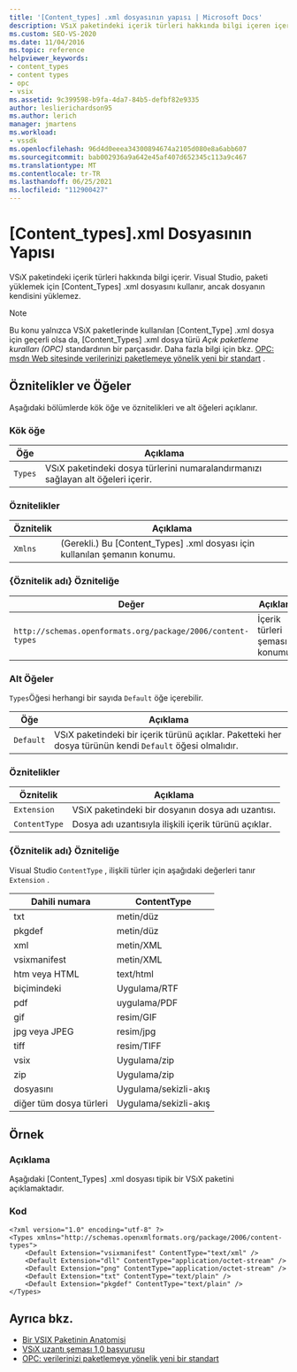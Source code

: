 ```yaml
---
title: '[Content_types] .xml dosyasının yapısı | Microsoft Docs'
description: VSıX paketindeki içerik türleri hakkında bilgi içeren içerik türleri dosyasının yapısı hakkında bilgi edinin.
ms.custom: SEO-VS-2020
ms.date: 11/04/2016
ms.topic: reference
helpviewer_keywords:
- content_types
- content types
- opc
- vsix
ms.assetid: 9c399598-b9fa-4da7-84b5-defbf82e9335
author: leslierichardson95
ms.author: lerich
manager: jmartens
ms.workload:
- vssdk
ms.openlocfilehash: 96d4d0eeea34300894674a2105d080e8a6abb607
ms.sourcegitcommit: bab002936a9a642e45af407d652345c113a9c467
ms.translationtype: MT
ms.contentlocale: tr-TR
ms.lasthandoff: 06/25/2021
ms.locfileid: "112900427"
---
```

# <a name="the-structure-of-the-content_typesxml-file"></a>[Content_types].xml Dosyasının Yapısı
VSıX paketindeki içerik türleri hakkında bilgi içerir. Visual Studio, paketi yüklemek için [Content_Types] .xml dosyasını kullanır, ancak dosyanın kendisini yüklemez.

> [!NOTE]
> Bu konu yalnızca VSıX paketlerinde kullanılan [Content_Type] .xml dosya için geçerli olsa da, [Content_Types] .xml dosya türü *Açık paketleme kuralları (OPC)* standardının bir parçasıdır. Daha fazla bilgi için bkz. [OPC: msdn Web sitesinde verilerinizi paketlemeye yönelik yeni bir standart](/archive/msdn-magazine/2007/august/opc-a-new-standard-for-packaging-your-data) .

## <a name="attributes-and-elements"></a>Öznitelikler ve Öğeler
 Aşağıdaki bölümlerde kök öğe ve öznitelikleri ve alt öğeleri açıklanır.

### <a name="root-element"></a>Kök öğe

|Öğe|Açıklama|
|-------------|-----------------|
|`Types`|VSıX paketindeki dosya türlerini numaralandırmanızı sağlayan alt öğeleri içerir.|

### <a name="attributes"></a>Öznitelikler

|Öznitelik|Açıklama|
|---------------|-----------------|
|`Xmlns`|(Gerekli.) Bu [Content_Types] .xml dosyası için kullanılan şemanın konumu.|

### <a name="attribute-name-attribute"></a>{Öznitelik adı} Özniteliğe

| Değer | Açıklama |
| - | - |
| `http://schemas.openformats.org/package/2006/content-types` | İçerik türleri şemasının konumu. |

### <a name="child-elements"></a>Alt Öğeler
 `Types`Öğesi herhangi bir sayıda `Default` öğe içerebilir.

|Öğe|Açıklama|
|-------------|-----------------|
|`Default`|VSıX paketindeki bir içerik türünü açıklar. Paketteki her dosya türünün kendi `Default` öğesi olmalıdır.|

### <a name="attributes"></a>Öznitelikler

|Öznitelik|Açıklama|
|---------------|-----------------|
|`Extension`|VSıX paketindeki bir dosyanın dosya adı uzantısı.|
|`ContentType`|Dosya adı uzantısıyla ilişkili içerik türünü açıklar.|

### <a name="attribute-name-attribute"></a>{Öznitelik adı} Özniteliğe
 Visual Studio `ContentType` , ilişkili türler için aşağıdaki değerleri tanır `Extension` .

|Dahili numara|ContentType|
|---------------|-----------------|
|txt|metin/düz|
|pkgdef|metin/düz|
|xml|metin/XML|
|vsixmanifest|metin/XML|
|htm veya HTML|text/html|
|biçimindeki|Uygulama/RTF|
|pdf|uygulama/PDF|
|gif|resim/GIF|
|jpg veya JPEG|resim/jpg|
|tiff|resim/TIFF|
|vsix|Uygulama/zip|
|zip|Uygulama/zip|
|dosyasını|Uygulama/sekizli-akış|
|diğer tüm dosya türleri|Uygulama/sekizli-akış|

## <a name="example"></a>Örnek

### <a name="description"></a>Açıklama
 Aşağıdaki [Content_Types] .xml dosyası tipik bir VSıX paketini açıklamaktadır.

### <a name="code"></a>Kod

```
<?xml version="1.0" encoding="utf-8" ?>
<Types xmlns="http://schemas.openxmlformats.org/package/2006/content-types">
    <Default Extension="vsixmanifest" ContentType="text/xml" />
    <Default Extension="dll" ContentType="application/octet-stream" />
    <Default Extension="png" ContentType="application/octet-stream" />
    <Default Extension="txt" ContentType="text/plain" />
    <Default Extension="pkgdef" ContentType="text/plain" />
</Types>
```

## <a name="see-also"></a>Ayrıca bkz.
- [Bir VSIX Paketinin Anatomisi](../extensibility/anatomy-of-a-vsix-package.md)
- [VSıX uzantı şeması 1,0 başvurusu](/previous-versions/dd393700(v=vs.110))
- [OPC: verilerinizi paketlemeye yönelik yeni bir standart](/archive/msdn-magazine/2007/august/opc-a-new-standard-for-packaging-your-data)